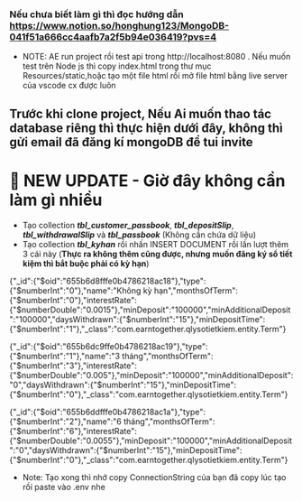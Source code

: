 ### Nếu chưa biết làm gì thì đọc hướng dẫn  https://www.notion.so/honghung123/MongoDB-041f51a666cc4aafb7a2f5b94e036419?pvs=4

- NOTE: AE run project rồi test api trong http://localhost:8080 . Nếu muốn 
  test trên Node js thì copy index.html trong thư mục Resources/static,hoặc tạo
một file html rồi mở file html bằng live server của vscode cx được luôn

## Trước khi clone project, Nếu Ai muốn thao tác database riêng thì thực hiện dưới đây, không thì gửi email đã đăng kí mongoDB để tui invite 
# 🎉 NEW UPDATE - Giờ đây không cần làm gì nhiều 
- Tạo collection ***tbl_customer_passbook***, ***tbl_depositSlip***, 
  ***tbl_withdrawalSlip*** và ***tbl_passbook*** (Không cần chứa dữ liệu) 
- Tạo collection ***tbl_kyhan*** rồi nhấn INSERT DOCUMENT rồi lần lượt thêm 3 
  cái này (**Thực ra không thêm cũng được, nhưng muốn đăng ký sổ tiết kiệm thì bắt buộc phải có kỳ hạn**)

{"_id":{"$oid":"655b6d8fffe0b4786218ac18"},"type":{"$numberInt":"0"},"name":"Không kỳ hạn","monthsOfTerm":{"$numberInt":"0"},"interestRate":{"$numberDouble":"0.0015"},"minDeposit":"100000","minAdditionalDeposit":"100000","daysWithdrawn":{"$numberInt":"15"},"minDepositTime":{"$numberInt":"1"},"_class":"com.earntogether.qlysotietkiem.entity.Term"}

{"_id":{"$oid":"655b6dc9ffe0b4786218ac19"},"type":{"$numberInt":"1"},"name":"3 tháng","monthsOfTerm":{"$numberInt":"3"},"interestRate":{"$numberDouble":"0.005"},"minDeposit":"100000","minAdditionalDeposit":"0","daysWithdrawn":{"$numberInt":"15"},"minDepositTime":{"$numberInt":"0"},"_class":"com.earntogether.qlysotietkiem.entity.Term"}

{"_id":{"$oid":"655b6ddfffe0b4786218ac1a"},"type":{"$numberInt":"2"},"name":"6 tháng","monthsOfTerm":{"$numberInt":"6"},"interestRate":{"$numberDouble":"0.0055"},"minDeposit":"100000","minAdditionalDeposit":"0","daysWithdrawn":{"$numberInt":"15"},"minDepositTime":{"$numberInt":"0"},"_class":"com.earntogether.qlysotietkiem.entity.Term"}


* Note: Tạo xong thì nhớ copy ConnectionString của bạn đã copy lúc tạo rồi 
  paste vào .env nhe 









